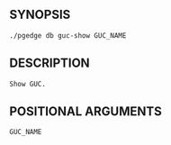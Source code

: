
## SYNOPSIS
    ./pgedge db guc-show GUC_NAME

## DESCRIPTION
    Show GUC.

## POSITIONAL ARGUMENTS
    GUC_NAME
